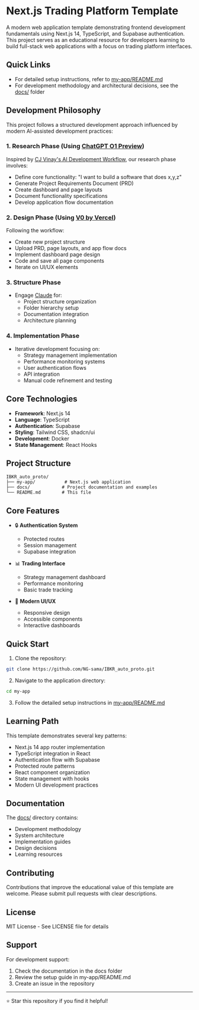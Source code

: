 # Next.js Trading Platform Template

A modern web application template demonstrating frontend development fundamentals using Next.js 14, TypeScript, and Supabase authentication. This project serves as an educational resource for developers learning to build full-stack web applications with a focus on trading platform interfaces.

## Quick Links
- For detailed setup instructions, refer to [my-app/README.md](./my-app/README.md)
- For development methodology and architectural decisions, see the [docs/](./docs/) folder

## Development Philosophy

This project follows a structured development approach influenced by modern AI-assisted development practices:

### 1. Research Phase (Using [ChatGPT O1 Preview](https://chatgpt.com))
Inspired by [CJ Vinay's AI Development Workflow](https://x.com/cj_zZZz/status/1855275550547521956), our research phase involves:
- Define core functionality: "I want to build a software that does x,y,z"
- Generate Project Requirements Document (PRD)
- Create dashboard and page layouts
- Document functionality specifications
- Develop application flow documentation

### 2. Design Phase (Using [V0 by Vercel](https://v0.dev/))
Following the workflow:
- Create new project structure
- Upload PRD, page layouts, and app flow docs
- Implement dashboard page design
- Code and save all page components
- Iterate on UI/UX elements

### 3. Structure Phase
- Engage [Claude](https://claude.ai/) for:
  - Project structure organization
  - Folder hierarchy setup
  - Documentation integration
  - Architecture planning

### 4. Implementation Phase
- Iterative development focusing on:
  - Strategy management implementation
  - Performance monitoring systems
  - User authentication flows
  - API integration
  - Manual code refinement and testing

## Core Technologies

- **Framework**: Next.js 14
- **Language**: TypeScript
- **Authentication**: Supabase
- **Styling**: Tailwind CSS, shadcn/ui
- **Development**: Docker
- **State Management**: React Hooks

## Project Structure

```
IBKR_auto_proto/
├── my-app/           # Next.js web application
├── docs/            # Project documentation and examples
└── README.md        # This file
```

## Core Features

- 🔒 **Authentication System**
  - Protected routes
  - Session management
  - Supabase integration

- 📊 **Trading Interface**
  - Strategy management dashboard
  - Performance monitoring
  - Basic trade tracking

- 🎨 **Modern UI/UX**
  - Responsive design
  - Accessible components
  - Interactive dashboards

## Quick Start

1. Clone the repository:
```bash
git clone https://github.com/NG-sama/IBKR_auto_proto.git
```

2. Navigate to the application directory:
```bash
cd my-app
```

3. Follow the detailed setup instructions in [my-app/README.md](./my-app/README.md)

## Learning Path

This template demonstrates several key patterns:
- Next.js 14 app router implementation
- TypeScript integration in React
- Authentication flow with Supabase
- Protected route patterns
- React component organization
- State management with hooks
- Modern UI development practices

## Documentation

The [docs/](./docs/) directory contains:
- Development methodology
- System architecture
- Implementation guides
- Design decisions
- Learning resources

## Contributing

Contributions that improve the educational value of this template are welcome. Please submit pull requests with clear descriptions.

## License

MIT License - See LICENSE file for details

## Support

For development support:
1. Check the documentation in the docs folder
2. Review the setup guide in my-app/README.md
3. Create an issue in the repository

---

⭐ Star this repository if you find it helpful!

